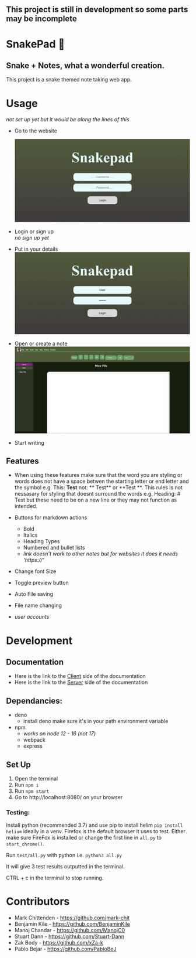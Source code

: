## This project is still in development so some parts may be incomplete

# SnakePad 🐍

## Snake + Notes, what a wonderful creation.

This project is a snake themed note taking web app.

# Usage

_not set up yet but it would be along the lines of this_

- Go to the website

  ![login-page](/Documentation/Images/login%20page.png)

- Login or sign up  
   _no sign up yet_
- Put in your details  
  ![loging-in](/Documentation/Images/details%20loging%20in.png)

- Open or create a note
  ![loging-in](/Documentation/Images/Note%20taking%20page.png)
- Start writing

## Features

- When using these features make sure that the word you are styling or words does not have a space betwen the starting letter or end letter and the symbol e.g. This: **Test** not: ** Test** or **Test **. This rules is not nessasary for styling that doesnt surround the words e.g. Heading: # Test but these need to be on a new line or they may not function as intended.

- Buttons for markdown actions
  - Bold
  - Italics
  - Heading Types
  - Numbered and bullet lists
  - _link doesn't work to other notes but for websites it does it needs 'https://'_   
- Change font Size
- Toggle preview button
- Auto File saving
- File name changing
- _user accounts_

# Development
## Documentation
- Here is the link to the [Client](/Documentation/Client.md) side of the documentation  
- Here is the link to the [Server](/Documentation/Server.md) side of the documentation

## Dependancies:

- deno
  - install deno make sure it's in your path environment variable
- npm
  - _works on node 12 - 16 (not 17)_
  - webpack
  - express

## Set Up
1. Open the terminal
2. Run `npm i`
3. Run `npm start`
4. Go to http://localhost:8080/ on your browser

### Testing:

Install python (recommended 3.7) and use pip to install helim
`pip install helium` ideally in a venv.
Firefox is the default browser it uses to test. Either make sure FireFox is installed or change the first line in `all.py` to `start_chrome()`.

Run `test/all.py` with python i.e. `python3 all.py`

It will give 3 test results outputted in the terminal.

CTRL + c in the terminal to stop running.

# Contributors

- Mark Chittenden - https://github.com/mark-chit
- Benjamin Kile - https://github.com/BenjaminKile
- Manoj Chandar - https://github.com/ManojC0
- Stuart Dann - https://github.com/Stuart-Dann
- Zak Body - https://github.com/xZa-k
- Pablo Bejar - https://github.com/PabloBeJ